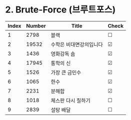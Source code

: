 # 2. Brute-Force (브루트포스)

| Index | Number | Title | Check |
|----------|----------|----------|----------|
| 1 | 2798 | 블랙 | &#9744; |
| 2 | 19532 | 수학은 비대면강의입니다 | &#9745; |
| 3 | 1436 | 영화감독 숌 | &#9745; |
| 4 | 17945 | 통학의 신 | &#9745; |
| 5 | 1526 | 가장 큰 금민수 | &#9745; |
| 6 | 1065 | 한수 | &#9745; |
| 7 | 2231 | 분해합 | &#9745; |
| 8 | 1018 | 체스판 다시 칠하기 | &#9744; |
| 9 | 2839 | 설탕 배달 | &#9744; |
